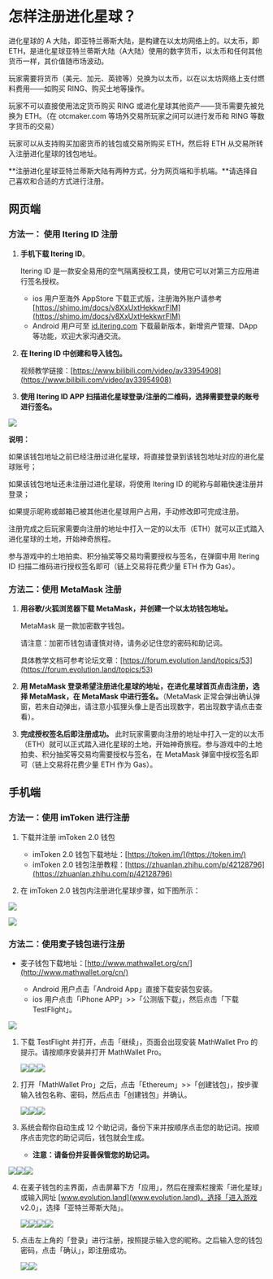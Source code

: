 # 怎样注册进化星球？

进化星球的 A 大陆，即亚特兰蒂斯大陆，是构建在以太坊网络上的。以太币，即 ETH，是进化星球亚特兰蒂斯大陆（A大陆）使用的数字货币，以太币和任何其他货币一样，其价值随市场波动。

玩家需要将货币（美元、加元、英镑等）兑换为以太币，以在以太坊网络上支付燃料费用——如购买 RING、购买土地等操作。

玩家不可以直接使用法定货币购买 RING 或进化星球其他资产——货币需要先被兑换为 ETH。（在 otcmaker.com 等场外交易所玩家之间可以进行发币和 RING 等数字货币的交易）

玩家可以从支持购买加密货币的钱包或交易所购买 ETH，然后将 ETH 从交易所转入注册进化星球的钱包地址。

**注册进化星球亚特兰蒂斯大陆有两种方式，分为网页端和手机端。**请选择自己喜欢和合适的方式进行注册。

## 网页端

### 方法一： 使用 Itering ID 注册

1. **手机下载 Itering ID**。

   Itering ID 是一款安全易用的空气隔离授权工具，使用它可以对第三方应用进行签名授权。

   * ios 用户至海外 AppStore 下载正式版，注册海外账户请参考 [https://shimo.im/docs/v8XxUxtHekkwrFlM](https://shimo.im/docs/v8XxUxtHekkwrFlM)
   * Android 用户可至 [id.itering.com](http://id.itering.com/) 下载最新版本，新增资产管理、DApp 等功能，欢迎大家沟通交流。

2. **在 Itering ID 中创建和导入钱包。**

   视频教学链接：[https://www.bilibili.com/video/av33954908](https://www.bilibili.com/video/av33954908)

3. **使用 Itering ID APP 扫描进化星球登录/注册的二维码，选择需要登录的账号进行签名。**

![](../../.gitbook/assets/371161af-de6e-42e6-9dfd-c599989940f1.png)

**说明：**

如果该钱包地址之前已经注册过进化星球，将直接登录到该钱包地址对应的进化星球账号；

如果该钱包地址还未注册过进化星球，将使用 Itering ID 的昵称与邮箱快速注册并登录；

如果提示昵称或邮箱已被其他进化星球用户占用，手动修改即可完成注册。

注册完成之后玩家需要向注册的地址中打入一定的以太币（ETH）就可以正式踏入进化星球的土地，开始神奇旅程。

参与游戏中的土地拍卖、积分抽奖等交易均需要授权与签名，在弹窗中用 Itering ID 扫描二维码进行授权签名即可（链上交易将花费少量 ETH 作为 Gas）。  



### 方法二：使用 MetaMask 注册

1. **用谷歌/火狐浏览器下载 MetaMask，并创建一个以太坊钱包地址。**

   MetaMask 是一款加密数字钱包。

   请注意：加密币钱包请谨慎对待，请务必记住您的密码和助记词。

   具体教学文档可参考论坛文章：[https://forum.evolution.land/topics/53](https://forum.evolution.land/topics/53)

2. **用 MetaMask 登录希望注册进化星球的地址，在进化星球首页点击注册，选择 MetaMask，在 MetaMask 中进行签名。**（MetaMask 正常会弹出确认弹窗，若未自动弹出，请注意小狐狸头像上是否出现数字，若出现数字请点击查看）。

3. **完成授权签名后即注册成功。**
   此时玩家需要向注册的地址中打入一定的以太币（ETH）就可以正式踏入进化星球的土地，开始神奇旅程。参与游戏中的土地拍卖、积分抽奖等交易均需要授权与签名，在 MetaMask 弹窗中授权签名即可（链上交易将花费少量 ETH 作为 Gas）。

## 手机端

### 方法一：使用 imToken 进行注册

1. 下载并注册 imToken 2.0 钱包
   * imToken 2.0 钱包下载地址：[https://token.im/](https://token.im/)
   * imToken 2.0 钱包注册教程：[https://zhuanlan.zhihu.com/p/42128796](https://zhuanlan.zhihu.com/p/42128796)
  
2. 在 imToken 2.0 钱包内注册进化星球步骤，如下图所示：

![](../../.gitbook/assets/image%20%285%29.png)

![](../../.gitbook/assets/image%20%2842%29.png)

### 方法二：使用麦子钱包进行注册

* 麦子钱包下载地址：[http://www.mathwallet.org/cn/](http://www.mathwallet.org/cn/)

  * Android 用户点击「Android App」直接下载安装包安装。
  * ios 用户点击「iPhone APP」>>「公测版下载」，然后点击「下载 TestFlight」。

![](../../.gitbook/assets/image%20%2839%29.png)

1. 下载 TestFlight 并打开，点击「继续」，页面会出现安装 MathWallet Pro 的提示。请按顺序安装并打开 MathWallet Pro。
  
   ![](../../.gitbook/assets/mathwallet3-cn.png)![](../../.gitbook/assets/mathwallet4-cn.png)![](../../.gitbook/assets/mathwallet5-cn.png)

2. 打开「MathWallet Pro」之后，点击「Ethereum」>>「创建钱包」，按步骤输入钱包名称、密码，然后点击「创建钱包」并确认。
  
   ![](../../.gitbook/assets/mathwallet6-cn.png)![](../../.gitbook/assets/mathwallet7-cn.png)![](../../.gitbook/assets/mathwallet8-cn.png)

3. 系统会帮你自动生成 12 个助记词，备份下来并按顺序点击您的助记词。按顺序点击完您的助记词后，钱包就会生成。
   * **注意：请备份并妥善保管您的助记词。**

  ![](../../.gitbook/assets/mathwallet9-cn.png)![](../../.gitbook/assets/mathwallet10-cn.png)![](../../.gitbook/assets/mathwallet11-cn.png)

4. 在麦子钱包的主界面，点击屏幕下方「应用」，然后在搜索栏搜索「进化星球」或输入网址 [www.evolution.land](www.evolution.land)，选择「进入游戏 v2.0」，选择「亚特兰蒂斯大陆」。
  
   ![](../../.gitbook/assets/mathwallet12-cn.png)![](../../.gitbook/assets/mathwallet13-cn.png)![](../../.gitbook/assets/mathwallet14-cn.png)![](../../.gitbook/assets/mathwallet15-cn.png)

5. 点击左上角的「登录」进行注册，按照提示输入您的昵称。之后输入您的钱包密码，点击「确认」，即注册成功。
   
   ![](../../.gitbook/assets/mathwallet16-cn.png)![](../../.gitbook/assets/mathwallet17-cn.png)

